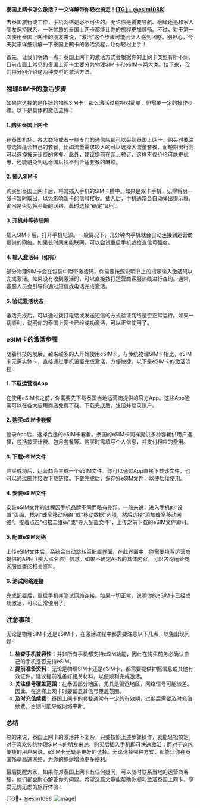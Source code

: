 **泰国上网卡怎么激活？一文详解带你轻松搞定！[[TG💪+ @esim1088](https://t.me/s/esim1088)]**

去泰国旅行或工作，手机网络是必不可少的。无论你是需要导航、翻译还是和家人朋友保持联系，一张优质的泰国上网卡都能让你的旅程更加顺畅。不过，对于第一次使用泰国上网卡的朋友来说，“激活”这个步骤可能会让人感到困惑。别担心，今天就来详细讲解一下泰国上网卡的激活流程，让你轻松上手！

首先，让我们明确一点：泰国上网卡的激活方式会根据你的上网卡类型有所不同。目前市面上常见的泰国上网卡主要分为物理SIM卡和eSIM卡两大类。接下来，我们将分别介绍这两种类型的激活方法。

### 物理SIM卡的激活步骤

如果你选择的是传统的物理SIM卡，那么激活过程相对简单，但需要一定的操作步骤。以下是具体的激活流程：

#### 1. 购买泰国上网卡
在泰国机场、各大商场或者一些专门的通信店都可以买到泰国上网卡。购买时要注意选择适合自己的套餐，比如流量需求较大的可以选择大流量套餐，而短期出行则可以选择按天计费的套餐。此外，建议提前在网上预订，这样不仅价格可能更优惠，还能避免到达泰国后找不到合适套餐的麻烦。

#### 2. 插入SIM卡
购买到泰国上网卡后，将其插入手机的SIM卡槽中。如果是双卡手机，记得将另一张卡暂时取出，以免影响新卡的信号接收。插入后，手机通常会自动弹出提示框，询问是否切换至新的网络。此时选择“确定”即可。

#### 3. 开机并等待联网
插入SIM卡后，打开手机电源。一般情况下，几分钟内手机就会自动连接到运营商提供的网络。如果长时间未能联网，可以尝试重启手机或检查信号强度。

#### 4. 输入激活码（如有）
部分物理SIM卡会在包装中附带激活码，你需要按照说明书上的指示输入激活码以完成激活。如果没有收到激活码，可以直接拨打运营商客服热线进行咨询。通常，客服人员会引导你通过短信或电话完成激活。

#### 5. 验证激活状态
激活完成后，可以通过拨打电话或发送短信的方式验证网络是否正常运行。如果一切顺利，说明你的泰国上网卡已经成功激活，可以正常使用了。

### eSIM卡的激活步骤

随着科技的发展，越来越多的人开始使用eSIM卡。与传统物理SIM卡相比，eSIM卡无需实体卡，直接通过手机设置完成激活，方便快捷。以下是eSIM卡的激活流程：

#### 1. 下载运营商App
在使用eSIM卡之前，你需要先下载泰国当地运营商提供的官方App。这些App通常可以在各大应用商店免费下载。下载完成后，注册并登录账户。

#### 2. 购买eSIM卡套餐
登录App后，选择合适的eSIM卡套餐。泰国的eSIM卡同样提供多种套餐供用户选择，包括按天计费、包月套餐等。购买时需填写个人信息，并支付相应的费用。

#### 3. 下载eSIM文件
购买成功后，运营商会生成一个eSIM文件。你可以通过App直接下载该文件，也可以通过邮件接收下载链接。下载完成后，保存好eSIM文件，以便后续使用。

#### 4. 安装eSIM文件
安装eSIM文件的过程因手机品牌不同而略有差异。一般来说，进入手机的“设置”页面，找到“蜂窝移动网络”或“移动数据”选项，然后选择“添加蜂窝移动网络”。接着点击“扫描二维码”或“导入配置文件”，上传之前下载的eSIM文件即可。

#### 5. 配置eSIM网络
上传eSIM文件后，系统会自动跳转至配置界面。在此界面中，你需要填写运营商提供的APN（接入点名称）信息。如果不确定APN的具体内容，可以咨询运营商客服或查阅相关资料。

#### 6. 测试网络连接
完成配置后，重启手机并测试网络连接。如果一切正常，说明你的eSIM卡已经成功激活，可以正常使用了。

### 注意事项

无论是物理SIM卡还是eSIM卡，在激活过程中都需要注意以下几点，以免出现问题：

1. **检查手机兼容性**：并非所有手机都支持eSIM功能，因此在购买前务必确认自己的手机是否支持eSIM。
2. **提前准备资料**：无论是物理SIM卡还是eSIM卡，都需要提供护照信息或其他有效证件。建议提前准备好相关材料，以便顺利完成激活。
3. **关注信号覆盖范围**：在泰国部分地区，尤其是偏远地区，网络信号可能较差。因此，在选择上网卡时要留意其信号覆盖范围。
4. **及时充值续费**：泰国上网卡的套餐通常有一定的有效期，过期后需要及时充值续费，否则可能导致网络中断。

### 总结

总的来说，泰国上网卡的激活并不复杂，只要按照上述步骤操作，就能轻松搞定。对于喜欢传统物理SIM卡的朋友来说，购买后插入手机即可快速激活；而对于追求便捷的用户来说，eSIM卡无疑是更好的选择。无论选择哪种方式，都能让你在泰国畅享高速网络，为你的旅途增添更多便利。

最后提醒大家，如果你对泰国上网卡有任何疑问，可以随时联系当地的运营商客服，他们都会耐心解答你的问题。希望这篇文章能帮助你顺利激活泰国上网卡，享受无忧无虑的旅行体验！

[[TG💪+ @esim1088](https://t.me/s/esim1088) ![Image](https://i.postimg.cc/4NQfJmqS/Snipaste-2025-05-13-00-14-12.png)]